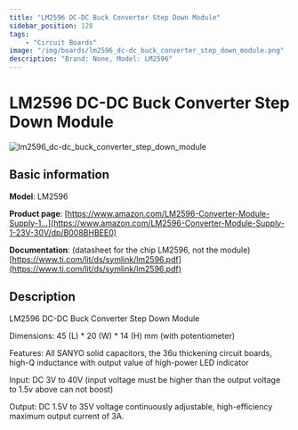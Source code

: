 ```yaml
---
title: "LM2596 DC-DC Buck Converter Step Down Module"
sidebar_position: 128
tags:
    - "Circuit Boards"
image: "/img/boards/lm2596_dc-dc_buck_converter_step_down_module.png"
description: "Brand: None, Model: LM2596"
---
```

# LM2596 DC-DC Buck Converter Step Down Module

![lm2596_dc-dc_buck_converter_step_down_module](/img/boards/lm2596_dc-dc_buck_converter_step_down_module.png)

## Basic information

**Model**: LM2596

**Product page**: [https://www.amazon.com/LM2596-Converter-Module-Supply-1...](https://www.amazon.com/LM2596-Converter-Module-Supply-1-23V-30V/dp/B008BHBEE0)

**Documentation**: \(datasheet for the chip LM2596, not the module\) [https://www.ti.com/lit/ds/symlink/lm2596.pdf](https://www.ti.com/lit/ds/symlink/lm2596.pdf)

## Description

LM2596 DC\-DC Buck Converter Step Down Module

 Dimensions: 45 \(L\) \* 20 \(W\) \* 14 \(H\) mm \(with potentiometer\)

 Features: All SANYO solid capacitors, the 36u thickening circuit boards, high\-Q inductance with output value of high\-power LED indicator

 Input: DC 3V to 40V \(input voltage must be higher than the output voltage to 1\.5v above can not boost\)

 Output: DC 1\.5V to 35V voltage continuously adjustable, high\-efficiency maximum output current of 3A\.

